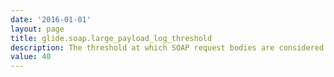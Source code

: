 ```yaml
---
date: '2016-01-01'
layout: page
title: glide.soap.large_payload_log_threshold
description: The threshold at which SOAP request bodies are considered "large" and will be logged as such in a warning message. Specified in MB. 
value: 40 
---
```

